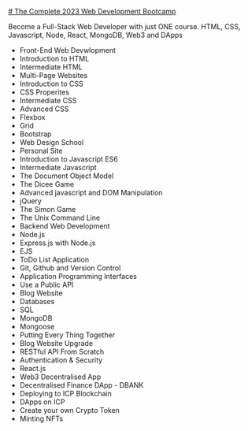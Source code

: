 [# The Complete 2023 Web Development Bootcamp](https://www.udemy.com/course/the-complete-web-development-bootcamp/)

Become a Full-Stack Web Developer with just ONE course. HTML, CSS, Javascript, Node, React, MongoDB, Web3 and DApps
* Front-End Web Devwlopment
* Introduction to HTML
* Intermediate HTML
* Multi-Page Websites
* Introduction to CSS
* CSS Properites
* Intermediate CSS
* Advanced CSS
* Flexbox
* Grid
* Bootstrap
* Web Design School
* Personal Site
* Introduction to Javascript ES6
* Intermediate Javascript
* The Document Object Model
* The Dicee Game
* Advanced javascript and DOM Manipulation
* jQuery
* The Simon Game
* The Unix Command Line
* Backend Web Development
* Node.js
* Express.js with Node.js
* EJS
* ToDo List Application
* Git, Github and Version Control
* Application Programming Interfaces
* Use a Public API 
* Blog Website
* Databases
* SQL
* MongoDB
* Mongoose
* Putting Every Thing Together
* Blog Website Upgrade
* RESTful API From Scratch
* Authentication & Security
* React.js
* Web3 Decentralised App
* Decentralised Finance DApp - DBANK
* Deploying to ICP Blockchain
* DApps on ICP
* Create your own Crypto Token
* Minting NFTs
